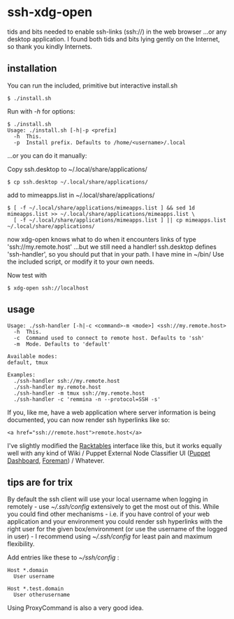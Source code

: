 ssh-xdg-open
============

tids and bits needed to enable ssh-links (ssh://) in the web browser
...or any desktop application.
I found both tids and bits lying gently on the Internet, so thank you kindly Internets.


installation
------------

You can run the included, primitive but interactive install.sh

    $ ./install.sh

Run with *-h* for options:

    $ ./install.sh
    Usage: ./install.sh [-h|-p <prefix]
      -h  This.
      -p  Install prefix. Defaults to /home/<username>/.local

...or you can do it manually:

Copy ssh.desktop to ~/.local/share/applications/

    $ cp ssh.desktop ~/.local/share/applications/

add to mimeapps.list in ~/.local/share/applications/

    $ [ -f ~/.local/share/applications/mimeapps.list ] && sed 1d mimeapps.list >> ~/.local/share/applications/mimeapps.list \
      [ -f ~/.local/share/applications/mimeapps.list ] || cp mimeapps.list ~/.local/share/applications/

now xdg-open knows what to do when it encounters links of type 'ssh://my.remote.host'
...but we still need a handler! ssh.desktop defines 'ssh-handler', so you should put that in your path. I have mine in ~/bin/
Use the included script, or modify it to your own needs.

Now test with

    $ xdg-open ssh://localhost

usage
-----

    Usage: ./ssh-handler [-h|-c <command>-m <mode>] <ssh://my.remote.host>
      -h  This.
      -c  Command used to connect to remote host. Defaults to 'ssh'
      -m  Mode. Defaults to 'default'

    Available modes:
    default, tmux
    
    Examples:
      ./ssh-handler ssh://my.remote.host
      ./ssh-handler my.remote.host
      ./ssh-handler -m tmux ssh://my.remote.host
      ./ssh-handler -c 'remmina -n --protocol=SSH -s'

If you, like me, have a web application where server information is being documented, you can now render ssh hyperlinks like so:

    <a href="ssh://remote.host">remote.host</a>

I've slightly modified the [Racktables](http://racktables.org) interface like this, but it works equally well with any kind of Wiki / Puppet External Node Classifier UI ([Puppet Dashboard](https://puppetlabs.com/puppet/related-projects/dashboard/), [Foreman](http://theforeman.org/)) / Whatever.

tips are for trix
-----------------

By default the ssh client will use your local username when logging in remotely - use *~/.ssh/config* extensively to get the most out of this. While you could find other mechanisms - i.e. if you have control of your web application and your environment you could render ssh hyperlinks with the right user for the given box/environment (or use the username of the logged in user) - I recommend using *~/.ssh/config* for least pain and maximum flexibility.

Add entries like these to *~/ssh/config* :

    Host *.domain
      User username
    
    Host *.test.domain
      User otherusername

Using ProxyCommand is also a very good idea.

